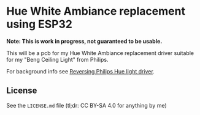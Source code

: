 # Hue White Ambiance replacement using ESP32

**Note: This is work in progress, not guaranteed to be usable.**

This will be a pcb for my Hue White Ambiance replacement driver
suitable for my "Beng Ceiling Light" from Philips.

For background info see
[Reversing Philips Hue light driver](https://wejn.org/2024/12/reversing-philips-hue-light-driver/).

## License

See the `LICENSE.md` file (tl;dr: CC BY-SA 4.0 for anything by me)
